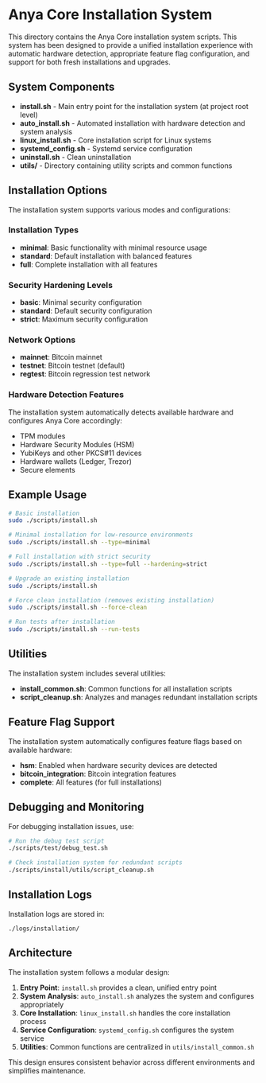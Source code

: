 # Anya Core Installation System

This directory contains the Anya Core installation system scripts. This system has been designed to provide a unified installation experience with automatic hardware detection, appropriate feature flag configuration, and support for both fresh installations and upgrades.

## System Components

- **install.sh** - Main entry point for the installation system (at project root level)
- **auto_install.sh** - Automated installation with hardware detection and system analysis
- **linux_install.sh** - Core installation script for Linux systems
- **systemd_config.sh** - Systemd service configuration
- **uninstall.sh** - Clean uninstallation
- **utils/** - Directory containing utility scripts and common functions

## Installation Options

The installation system supports various modes and configurations:

### Installation Types

- **minimal**: Basic functionality with minimal resource usage
- **standard**: Default installation with balanced features
- **full**: Complete installation with all features

### Security Hardening Levels

- **basic**: Minimal security configuration
- **standard**: Default security configuration
- **strict**: Maximum security configuration

### Network Options

- **mainnet**: Bitcoin mainnet
- **testnet**: Bitcoin testnet (default)
- **regtest**: Bitcoin regression test network

### Hardware Detection Features

The installation system automatically detects available hardware and configures Anya Core accordingly:

- TPM modules
- Hardware Security Modules (HSM)
- YubiKeys and other PKCS#11 devices
- Hardware wallets (Ledger, Trezor)
- Secure elements

## Example Usage

```bash
# Basic installation
sudo ./scripts/install.sh

# Minimal installation for low-resource environments
sudo ./scripts/install.sh --type=minimal

# Full installation with strict security
sudo ./scripts/install.sh --type=full --hardening=strict

# Upgrade an existing installation
sudo ./scripts/install.sh

# Force clean installation (removes existing installation)
sudo ./scripts/install.sh --force-clean

# Run tests after installation
sudo ./scripts/install.sh --run-tests
```

## Utilities

The installation system includes several utilities:

- **install_common.sh**: Common functions for all installation scripts
- **script_cleanup.sh**: Analyzes and manages redundant installation scripts

## Feature Flag Support

The installation system automatically configures feature flags based on available hardware:

- **hsm**: Enabled when hardware security devices are detected
- **bitcoin_integration**: Bitcoin integration features
- **complete**: All features (for full installations)

## Debugging and Monitoring

For debugging installation issues, use:

```bash
# Run the debug test script
./scripts/test/debug_test.sh

# Check installation system for redundant scripts
./scripts/install/utils/script_cleanup.sh
```

## Installation Logs

Installation logs are stored in:

```
./logs/installation/
```

## Architecture

The installation system follows a modular design:

1. **Entry Point**: `install.sh` provides a clean, unified entry point
2. **System Analysis**: `auto_install.sh` analyzes the system and configures appropriately
3. **Core Installation**: `linux_install.sh` handles the core installation process
4. **Service Configuration**: `systemd_config.sh` configures the system service
5. **Utilities**: Common functions are centralized in `utils/install_common.sh`

This design ensures consistent behavior across different environments and simplifies maintenance.
